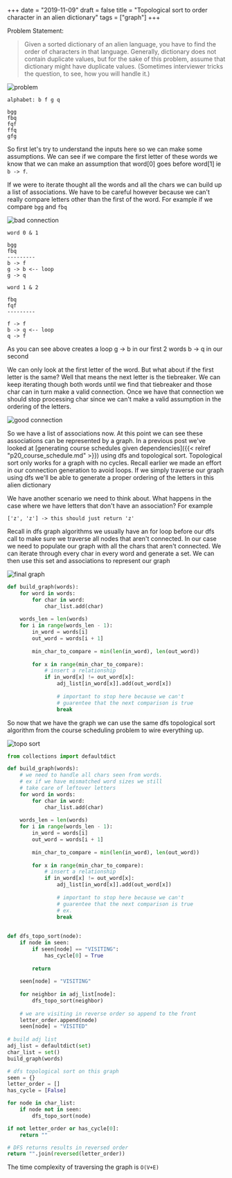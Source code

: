 +++
date = "2019-11-09"
draft = false
title = "Topological sort to order character in an alien dictionary"
tags = ["graph"]
+++

Problem Statement:

> Given a sorted dictionary of an alien language, you have to find the order of characters in that language.
> Generally, dictionary does not contain duplicate values, but for the sake of this problem, assume that dictionary might have duplicate values. (Sometimes interviewer tricks the question, to see, how you will handle it.)

![problem](/images/p24/problem.png)

```
alphabet: b f g q

bgg
fbq
fqf
ffq
gfg
```

So first let's try to understand the inputs here so we can make some assumptions. 
We can see if we compare the first letter of these words we know that we can make an assumption that word[0] goes before word[1] ie `b -> f`. 

If we were to iterate thought all the words and all the chars we can build up a list of associations. We have to be careful however because we can't really compare letters other than the first of the word. For example if we compare `bgg` and `fbq`

![bad connection](/images/p24/bad_connections.png)

```
word 0 & 1

bgg
fbq
---------
b -> f
g -> b <-- loop
g -> q

word 1 & 2

fbq
fqf
---------

f -> f
b -> q <-- loop
q -> f
```

As you can see above creates a loop
g -> b in our first 2 words
b -> q in our second

We can only look at the first letter of the word. But what about if the first letter is the same? Well that means the next letter is the tiebreaker. We can keep iterating though both words until we find that tiebreaker and those char can in turn make a valid connection. Once we have that connection we should stop processing char since we can't make a valid assumption in the ordering of the letters. 

![good connection](/images/p24/good_connections.png)

So we have a list of associations now. At this point we can see these associations can be represented by a graph. In a previous post we've looked at [generating course schedules given dependencies]({{< relref "p20_course_schedule.md" >}}) using dfs and topological sort. Topological sort only works for a graph with no cycles. Recall earlier we made an effort in our connection generation to avoid loops. If we simply traverse our graph using dfs we'll be able to generate a proper ordering of the letters in this alien dictionary

We have another scenario we need to think about. What happens in the case where we have letters that don't have an association?
For example 

```
['z', 'z'] -> this should just return 'z'
```

Recall in dfs graph algorithms we usually have an for loop before our dfs call to make sure we traverse all nodes that aren't connected. In our case we need to populate our graph with all the chars that aren't connected. We can iterate through every char in every word and generate a set. We can then use this set and associations to represent our graph

![final graph](/images/p24/final_graph.png)

```python
def build_graph(words):
	for word in words:
		for char in word:
			char_list.add(char)
	
	words_len = len(words)
	for i in range(words_len - 1):
		in_word = words[i]
		out_word = words[i + 1]
		
		min_char_to_compare = min(len(in_word), len(out_word))
		
		for x in range(min_char_to_compare):
			# insert a relationship
			if in_word[x] != out_word[x]:
				adj_list[in_word[x]].add(out_word[x])
				
				# important to stop here because we can't
				# guarentee that the next comparison is true
				break
```

So now that we have the graph we can use the same dfs topological sort algorithm from the course scheduling problem to wire everything up. 

![topo sort](/images/p24/topo_sort.png)

```python
from collections import defaultdict

def build_graph(words):
	# we need to handle all chars seen from words. 
	# ex if we have mismatched word sizes we still 
	# take care of leftover letters
	for word in words:
		for char in word:
			char_list.add(char)
	
	words_len = len(words)
	for i in range(words_len - 1):
		in_word = words[i]
		out_word = words[i + 1]
		
		min_char_to_compare = min(len(in_word), len(out_word))
		
		for x in range(min_char_to_compare):
			# insert a relationship
			if in_word[x] != out_word[x]:
				adj_list[in_word[x]].add(out_word[x])
				
				# important to stop here because we can't
				# guarentee that the next comparison is true
				# ex.
				break
				
			
def dfs_topo_sort(node):
	if node in seen:
		if seen[node] == "VISITING":
			has_cycle[0] = True
			
		return
	
	seen[node] = "VISITING"
	
	for neighbor in adj_list[node]:
		dfs_topo_sort(neighbor)
	
	# we are visiting in reverse order so append to the front
	letter_order.append(node)
	seen[node] = "VISITED"
	
# build adj list
adj_list = defaultdict(set)
char_list = set()
build_graph(words)

# dfs topological sort on this graph
seen = {}
letter_order = []
has_cycle = [False]

for node in char_list:
	if node not in seen:
		dfs_topo_sort(node)

if not letter_order or has_cycle[0]:
	return ""

# DFS returns results in reversed order
return "".join(reversed(letter_order))
```

The time complexity of traversing the graph is `O(V+E)`
